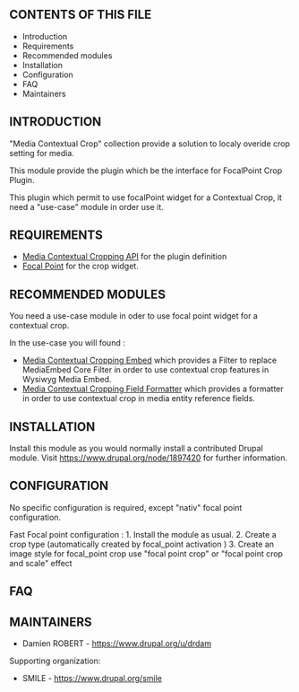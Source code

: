 CONTENTS OF THIS FILE
---------------------

* Introduction
* Requirements
* Recommended modules
* Installation
* Configuration
* FAQ
* Maintainers

INTRODUCTION
------------

"Media Contextual Crop" collection provide a solution to localy overide crop
setting for media.

This module provide the plugin which be the interface for FocalPoint Crop
Plugin.

This plugin which permit to use focalPoint widget for a Contextual Crop,
it need a "use-case" module in order use it.

REQUIREMENTS
------------

* [Media Contextual Cropping API](https://www.drupal.org/project/media_contextual_crop)
for the plugin definition
* [Focal Point](https://www.drupal.org/project/focal_point) for the crop widget.

RECOMMENDED MODULES
------------

You need a use-case module in oder to use focal point widget for a contextual
crop.

In the use-case you will found :

* [Media Contextual Cropping Embed](https://www.drupal.org/project/media_contextual_crop_embed)
which provides a Filter to replace MediaEmbed Core Filter in order to use
contextual crop features in Wysiwyg Media Embed.
* [Media Contextual Cropping Field Formatter](https://www.drupal.org/project/media_contextual_crop_field_formatter)
which provides a formatter in order to use contextual crop in media entity
reference fields.

INSTALLATION
------------

Install this module as you would normally install a contributed
Drupal module. Visit <https://www.drupal.org/node/1897420> for further
information.

CONFIGURATION
-------------

No specific configuration is required, except "nativ" focal point configuration.

Fast Focal point configuration :
    1. Install the module as usual.
    2. Create a crop type (automatically created by focal_point activation )
    3. Create an image style for focal_point crop use "focal point crop" or
"focal point crop and scale" effect

FAQ
---------------

MAINTAINERS
-----------

* Damien ROBERT - <https://www.drupal.org/u/drdam>

Supporting organization:

* SMILE - <https://www.drupal.org/smile>
